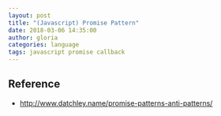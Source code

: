 ```yaml
---
layout: post
title: "(Javascript) Promise Pattern"
date: 2018-03-06 14:35:00
author: gloria
categories: language
tags: javascript promise callback
---
```





## Reference
- http://www.datchley.name/promise-patterns-anti-patterns/
